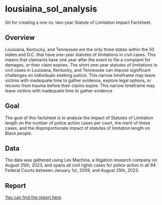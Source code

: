 # lousiaina_sol_analysis
Git for creating a one vs. two-year Statute of Limitation Impact Factsheet.

## Overview
Louisiana, Kentucky, and Tennessee are the only three states within the 50 states and D.C. that have one-year statutes of limitations in civil cases. This means that claimants have one year after the event to file a complaint for damages, or their claim expires. The short one-year statutes of limitations in civil cases in Louisiana, Kentucky, and Tennessee can impose significant challenges on individuals seeking justice. This narrow timeframe may leave victims with inadequate time to gather evidence, explore legal options, or recover from trauma before their claims expire. This narrow timeframe may leave victims with inadequate time to gather evidence

## Goal
The goal of this factsheet is to analyze the impact of Statutes of Limitation length on the number of police action cases per court, the merit of these cases, and the disproportionate impact of statutes of limitation length on Black people.

## Data 
The data was gathered using Lex Machina, a litigation research company on August 25th, 2023, and spans all civil rights cases for police action in all 94 Federal Courts between January 1st, 2009, and August 25th, 2023.

## Report
[You can find the report here](https://infogram.com/report-1h1749veeklxq6z?live).
